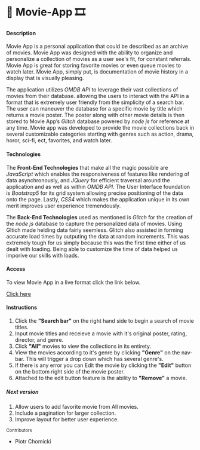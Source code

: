 # :movie_camera: Movie-App :film_strip:
#### Description
Movie App is a personal application that could be described as an archive of movies. Movie App was designed with the ability to organize and personalize a collection of movies as a user see's fit, for constant referrals. Movie App is great for storing favorite movies or even queue movies to watch later. Movie App, simply put, is documentation of movie history in a display that is visually pleasing.

The application utilizes *OMDB API* to leverage their vast collections of movies from their database. allowing the users to interact with the API in a format that is extremely user friendly from the simplicity of a search bar. The user can maneuver the database for a specific movie by title which returns a movie poster. The poster along with other movie details is then stored to Movie App’s *Glitch* database powered by *node js* for reference at any time.  Movie app was developed to provide the movie collections back in several customizable categories starting with genres such as action, drama, horor, sci-fi, ect, favorites, and watch later.

#### Technologies
The **Front-End Technologies** that make all the magic  possible are *JavaScript* which enables the responsiveness of features like rendering of data asynchronously, and *JQuery* for efficient traversal around the application and as well as within *OMDB API*. The User Interface foundation is *Bootstrap5* for its grid system allowing precise positioning of the data onto the page. Lastly, *CSS4* which makes the application unique in its own merit improves user experience tremendously.

The **Back-End Technologies** used as mentioned is *Glitch* for the creation of the *node js* database to capture the personalized data of movies. Using Gltich made helding data fairly seemless. Glitch also assisted in forming accurate load times by outputing the data at random increments. This was extremely tough for us simply because this was the first time either of us dealt with loading. Being able to customize the time of data helped us imporive our skills with loads.

#### Access 
To view Movie App in a live format click the link below.

[Click here](https://leek995.github.io/Movie-Page/index.html)

#### Instructions
1. Click the **"Search bar"** on the right hand side to begin a search of movie titles.
2. Input movie titles and receieve a movie with it's original poster, rating, director, and genre.
3. Click **"All"** movies to view the collections in its entirety.
4. View the movies according to it's genre by clicking **"Genre"** on the nav-bar. This will trigger a drop down which has several genre's.
5. If there is any error you can Edit the movie by clicking the **"Edit"** button on the bottom right side of the movie poster.
6. Attached to the edit button feature is the ability to **"Remove"** a movie. 

##### Next version
1. Allow users to add favorite movie from All movies.
2. Include a pagination for larger collection.
3. Improve layout for better user experience. 

<sub>Contributors</sub>
  - Piotr Chomicki

